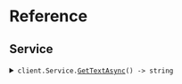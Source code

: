 # Reference
## Service
<details><summary><code>client.Service.<a href="/src/SeedPlainText/Service/ServiceClient.cs">GetTextAsync</a>() -> string</code></summary>
<dl>
<dd>

#### 🔌 Usage

<dl>
<dd>

<dl>
<dd>

```csharp
await client.Service.GetTextAsync();
```
</dd>
</dl>
</dd>
</dl>


</dd>
</dl>
</details>
